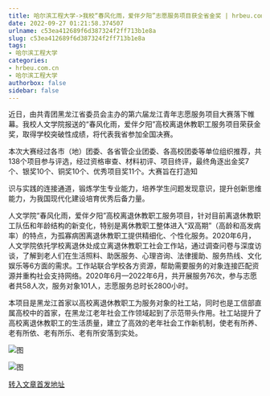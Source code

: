 ```yaml
---
title: 哈尔滨工程大学->我校“春风化雨，爱伴夕阳”志愿服务项目获全省金奖 | hrbeu.com.cn
date: 2022-09-27 01:21:58.374507
urlname: c53ea412689f6d387324f2ff713b1e8a
slug: c53ea412689f6d387324f2ff713b1e8a
tags: 
- 哈尔滨工程大学
categories:
- hrbeu.com.cn
- 哈尔滨工程大学
authorbox: false
sidebar: false
---
```

近日，由共青团黑龙江省委员会主办的第六届龙江青年志愿服务项目大赛落下帷幕。我校人文学院报送的“春风化雨，爱伴夕阳”高校离退休教职工服务项目荣获金奖，取得学校突破性成绩，将代表我省参加全国决赛。

本次大赛经过各市（地）团委、各省管企业团委、各高校团委等单位组织推荐，共138个项目参与评选，经过资格审查、材料初评、项目终评，最终角逐出金奖7个、银奖10个、铜奖10个、优秀项目奖11个。大赛旨在打造知
<!--more-->
识与实践的连接通道，锻炼学生专业能力，培养学生问题发现意识，提升创新思维能力，为我国现代化建设培育优秀后备力量。

人文学院“春风化雨，爱伴夕阳”高校离退休教职工服务项目，针对目前离退休教职工队伍和年龄结构的新变化，特别是离休教职工整体进入“双高期”（高龄和高发病率）的特点，为孤寡病困离退休教职工提供精细化、个性化服务。2020年6月，人文学院依托学校离退休处成立离退休教职工社会工作站，通过调查问卷与深度访谈，了解到老人们在生活照料、助医服务、心理咨询、法律援助、服务热线、文化娱乐等6方面的需求。工作站联合学校各方资源，帮助需要服务的对象连接匹配资源并重构社会支持网络。2020年6月—2022年6月，共开展服务76次，参与志愿者共58人次，服务对象101人，志愿服务总时长2800小时。

本项目是黑龙江首家以高校离退休教职工为服务对象的社工站，同时也是工信部直属高校中的首家，在黑龙江老年社会工作领域起到了示范带头作用。社工站提升了高校离退休教职工的生活质量，建立了高效的老年社会工作新机制，使老有所养、老有所依、老有所乐、老有所安落到实处。

![图](http://gongxue.cn/__local/3/42/51/26375D0C23682A26D6745802D3B_C2EC4A17_19B64.png)

![图](http://gongxue.cn/__local/6/CE/73/BCFA4C6C67294B32722337BB2EC_4D481177_106B6.png)

[转入文章首发地址](http://gongxue.cn/info/1141/73066.htm)